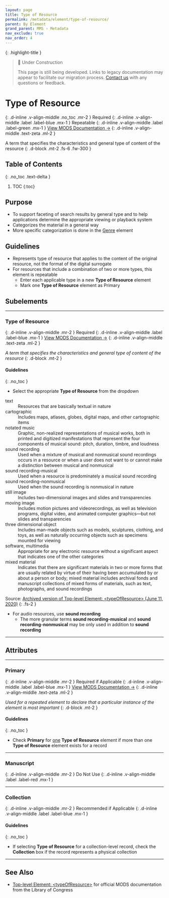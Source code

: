 ```yaml
---
layout: page
title: Type of Resource
permalink: /metadata/element/type-of-resource/
parent: By Element
grand_parent: MMS › Metadata
nav_exclude: true
nav_order: 4
---
```


{: .highlight-title }
> 🚧 Under Construction
>
> This page is still being developed. Links to legacy documentation may appear to facilitate our migration process. [Contact us](/metadata-documentation/contact/) with any questions or feedback.

# Type of Resource
{: .d-inline .v-align-middle .no_toc .mr-2 }
Required
{: .d-inline .v-align-middle .label .label-blue .mx-1 }
Repeatable
{: .d-inline .v-align-middle .label .label-green .mx-1 }
[View MODS Documentation →](https://www.loc.gov/standards/mods/userguide/typeofresource.html)
{: .d-inline .v-align-middle .text-zeta .ml-2 }

A term that specifies the characteristics and general type of content of the resource
{: .d-block .mt-2 .fs-6 .fw-300 }

## Table of Contents
{: .no_toc .text-delta }

1. TOC
{:toc}

## Purpose
- To support faceting of search results by general type and to help applications determine the appropriate viewing or playback system
- Categorizes the material in a general way
- More specific categorization is done in the [Genre](/metadata-documentation/metadata/element/genre/) element

## Guidelines
- Represents type of resource that applies to the content of the original resource, not the format of the digital surrogate
- For resources that include a combination of two or more types, this element is repeatable
    - Enter each applicable type in a new **Type of Resource** element
    - Mark one **Type of Resource** element as Primary

## Subelements

---

### Type of Resource
{: .d-inline .v-align-middle .mr-2 }
Required
{: .d-inline .v-align-middle .label .label-blue .mx-1 }
[View MODS Documentation →](https://www.loc.gov/standards/mods/userguide/typeofresource.html)
{: .d-inline .v-align-middle .text-zeta .ml-2 }

_A term that specifies the characteristics and general type of content of the resource_
{: .d-block .mt-2 }

#### Guidelines
{: .no_toc }
- Select the appropriate **Type of Resource** from the dropdown

<dl>

  <dt>text</dt>
  <dd>Resources that are basically textual in nature</dd>

  <dt>cartographic</dt>
  <dd>Includes maps, atlases, globes, digital maps, and other cartographic items</dd>

  <dt>notated music</dt>
  <dd>Graphic, non-realized representations of musical works, both in printed and digitized manifestations that represent the four components of musical sound: pitch, duration, timbre, and loudness</dd>

  <dt>sound recording</dt>
  <dd>Used when a mixture of musical and nonmusical sound recordings occurs in a resource or when a user does not want to or cannot make a distinction between musical and nonmusical</dd>

  <dt>sound recording-musical</dt>
  <dd>Used when a resource is predominately a musical sound recording</dd>

  <dt>sound recording-nonmusical</dt>
  <dd>Used when the sound recording is nonmusical in nature</dd>

  <dt>still image</dt>
  <dd>Includes two-dimensional images and slides and transparencies</dd>

  <dt>moving image</dt>
  <dd>Includes motion pictures and videorecordings, as well as television programs, digital video, and animated computer graphics—but not slides and transparencies</dd>

  <dt>three dimensional object</dt>
  <dd>Includes man-made objects such as models, sculptures, clothing, and toys, as well as naturally occurring objects such as specimens mounted for viewing</dd>

  <dt>software, multimedia</dt>
  <dd>Appropriate for any electronic resource without a significant aspect that indicates one of the other categories</dd>

  <dt>mixed material</dt>
  <dd>Indicates that there are significant materials in two or more forms that are usually related by virtue of their having been accumulated by or about a person or body; mixed material includes archival fonds and manuscript collections of mixed forms of materials, such as text, photographs, and sound recordings</dd>

</dl>

Source: [Archived version of Top-level Element: &lt;typeOfResource&gt; (June 11, 2020)](https://web.archive.org/web/20200611002247/https://www.loc.gov/standards/mods/userguide/typeofresource.html)
{: .fs-2 }

- For audio resources, use **sound recording**
    - The more granular terms **sound recording-musical** and **sound recording-nonmusical** may be only used in addition to **sound recording**

---

## Attributes

---

###  Primary
{: .d-inline .v-align-middle .mr-2 }
Required if Applicable
{: .d-inline .v-align-middle .label .label-blue .mx-1 }
[View MODS Documentation →](https://www.loc.gov/standards/mods/userguide/attributes.html#usage)
{: .d-inline .v-align-middle .text-zeta .ml-2 }

_Used for a repeated element to declare that a particular instance of the element is most important_
{: .d-block .mt-2 }

#### Guidelines
{: .no_toc }
- Check **Primary** for <u>one</u> **Type of Resource** element if more than one **Type of Resource** element exists for a record

---

###  Manuscript
{: .d-inline .v-align-middle .mr-2 }
Do Not Use
{: .d-inline .v-align-middle .label .label-red .mx-1 }

---

### Collection
{: .d-inline .v-align-middle .mr-2 }
Recommended if Applicable
{: .d-inline .v-align-middle .label .label-blue .mx-1 }

#### Guidelines
{: .no_toc }
- If selecting **Type of Resource** for a collection-level record, check the **Collection** box if the record represents a physical collection

---


## See Also
- [Top-level Element: &lt;typeOfResource&gt;](https://www.loc.gov/standards/mods/userguide/typeofresource.html) for official MODS documentation from the Library of Congress
